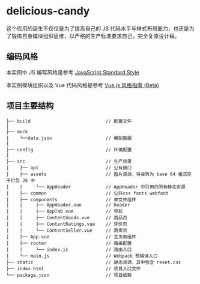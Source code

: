 # delicious-candy

这个应用的诞生不仅仅是为了提高自己的 JS 代码水平与样式布局能力，也还是为了锻炼自身模块组织思维，以严格的生产标准要求自己，完全复原设计稿。

## 编码风格

本实例中 JS 编写风格是参考 [JavaScript Standard Style][standard]

本实例模块组织以及 Vue 代码风格是参考 [Vue.js 风格指南 (Beta)][vue-style]

## 项目主要结构

```
├── build                            // 配置文件
|
├── mock
|    └──data.json                    // 模拟数据
|
├── config                           // 环境配置
|
├── src                              // 生产目录
|    ├── api                         // 公有接口
|    ├── assets                      // 图片资源，将会转为 base 64 格式存于打包 JS 中
|    |     └── AppHeader             // AppHeader 中引用的所有静态资源
|    ├── common                      // 公共css fonts webfont
|    ├── components                  // 单文件组件
|    |     ├── AppHeader.vue         // header
|    |     ├── AppTab.vue            // 导航
|    |     ├── ContentGoods.vue      // 商品页
|    |     ├── ContentRatings.vue    // 评价页
|    |     └── ContentSeller.vue     // 商家页
|    ├── App.vue                     // 主页面组件
|    ├── router                      // 路由配置
|    |     └── index.js              // 路由入口
|    └── main.js                     // Webpack 预编译入口
├── static                           // 静态资源，其中包含 reset.css
├── index.html                       // 项目入口文件
└── package.json                     // 项目依赖
```


[standard]:https://github.com/standard/standard

[vue-style]:https://cn.vuejs.org/v2/style-guide/